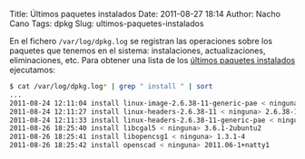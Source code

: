 Title: Últimos paquetes instalados
Date: 2011-08-27 18:14
Author: Nacho Cano
Tags: dpkg
Slug: ultimos-paquetes-instalados

En el fichero `/var/log/dpkg.log` se registran las operaciones sobre los
paquetes que tenemos en el sistema: instalaciones, actualizaciones,
eliminaciones, etc. Para obtener una lista de los [últimos paquetes
instalados][] ejecutamos:

```bash
$ cat /var/log/dpkg.log* | grep " install " | sort
...
2011-08-24 12:11:04 install linux-image-2.6.38-11-generic-pae < ninguna> 2.6.38-11.48
2011-08-24 12:11:27 install linux-headers-2.6.38-11 < ninguna> 2.6.38-11.48
2011-08-24 12:11:33 install linux-headers-2.6.38-11-generic-pae < ninguna> 2.6.38-11.48
2011-08-26 18:25:40 install libcgal5 < ninguna> 3.6.1-2ubuntu2
2011-08-26 18:25:41 install libopencsg1 < ninguna> 1.3.1-4
2011-08-26 18:25:42 install openscad < ninguna> 2011.06-1+natty1
```

  [últimos paquetes instalados]: http://distilledb.com/blog/archives/date/2009/06/30/getting-a-list-of-recently-installed-packages-in-ubuntu.page
    "últimos paquetes instalados"
